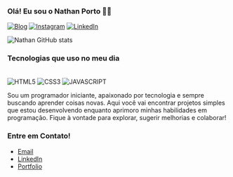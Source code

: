 

### Olá! Eu sou o Nathan Porto 🙋‍♂️

[![Blog](https://img.shields.io/website-up-down-green-red/http/monip.org.svg)](www.nathanporto.shop)
[![Instagram](https://img.shields.io/badge/Instagram-E4405F?style=for-the-badge&logo=instagram&logoColor=white)](https://www.instagram.com/_nathaan07/)
[![LinkedIn](https://img.shields.io/badge/LinkedIn-0077B5?style=for-the-badge&logo=linkedin&logoColor=white)](https://www.linkedin.com/in/nathan-porto-20a542319//)

 
 ![Nathan GitHub stats](https://github-readme-stats.vercel.app/api?username=nathanzada01&show_icons=true&theme=dracula)


 ### Tecnologias que uso no meu dia

 <div style="display: inline_block"><br/>
 <img align="center" alt=HTML5 src=https://img.shields.io/badge/HTML5-E34F26?style=for-the-badge&logo=html5&logoColor=white> 
   <img align="center" alt=CSS3 src=https://img.shields.io/badge/CSS3-1572B6?style=for-the-badge&logo=css3&logoColor=white
 <div>
 <img align="center" alt=JAVASCRIPT src=https://img.shields.io/badge/JavaScript-F7DF1E?style=for-the-badge&logo=javascript&logoColor=black>
   <br/>
   
Sou um programador iniciante, apaixonado por tecnologia e sempre buscando aprender coisas novas. Aqui você vai encontrar projetos simples que estou desenvolvendo enquanto aprimoro minhas habilidades em programação. Fique à vontade para explorar, sugerir melhorias e colaborar!

### Entre em Contato!

- [Email](nathanporto738@gmail.com)
- [LinkedIn](https://www.linkedin.com/in/nathan-porto-20a542319//)
- [Portfolio](www.nathanporto.shop)
